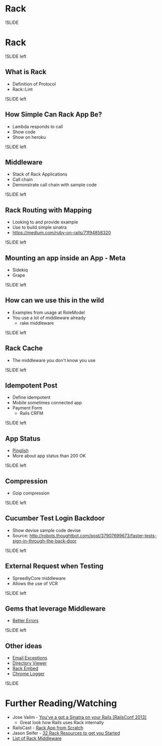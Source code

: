 # Rack

!SLIDE

# Rack

!SLIDE left

## What is Rack

* Definition of Protocol
* Rack::Lint

!SLIDE left

## How Simple Can Rack App Be?

* Lambda responds to call
* Show code
* Show on heroku

!SLIDE left

## Middleware

* Stack of Rack Applications
* Call chain
* Demonstrate call chain with sample code

!SLIDE left

## Rack Routing with Mapping

* Looking to and provide example
* Use to build simple sinatra
* https://medium.com/ruby-on-rails/71f94858320

!SLIDE left

## Mounting an app inside an App - Meta

* Sidekiq
* Grape

!SLIDE left

## How can we use this in the wild

* Examples from usage at RoleModel
* You use a lot of middleware already
  * rake middleware

!SLIDE left

## Rack Cache

* The middleware you don't know you use

!SLIDE left

## Idempotent Post

* Define idempotent
* Mobile sometimes connected app
* Payment Form
  * Rails CRFM

!SLIDE left

## App Status

* [Pinglish](https://github.com/jbarnette/pinglish)
* More about app status than 200 OK

!SLIDE left

## Compression

* Gzip compression

!SLIDE left

## Cucumber Test Login Backdoor

* Show devise sample code devise
* Source: http://robots.thoughtbot.com/post/37907699673/faster-tests-sign-in-through-the-back-door

!SLIDE left

## External Request when Testing

* SpreedlyCore middleware
* Allows the use of VCR

!SLIDE left

## Gems that leverage Middleware

* [Better Errors](https://github.com/charliesome/better_errors)

!SLIDE left

## Other ideas

* [Email Exceptions](https://github.com/rack/rack-contrib/blob/master/lib/rack/contrib/mailexceptions.rb)
* [Directory Viewer](https://github.com/rack/rack/blob/master/lib/rack/directory.rb)
* [Rack Embed](https://github.com/minad/rack-embed)
* [Chrome Logger](https://github.com/cookrn/chrome_logger)

!SLIDE

# Further Reading/Watching

* Jose Valim - [You've a got a Sinatra on your Rails [RailsConf 2013]](http://www.confreaks.com/videos/2442-railsconf2013-you-ve-got-a-sinatra-on-your-rails)
  * Great look how Rails uses Rack internally
* RailsCast - [Rack App from Scratch](http://railscasts.com/episodes/317-rack-app-from-scratch)
* Jason Seifer - [32 Rack Resources to get you Started](http://jasonseifer.com/2009/04/08/32-rack-resources-to-get-you-started)
* [List of Rack Middleware](https://github.com/rack/rack/wiki/List-of-Middleware)
